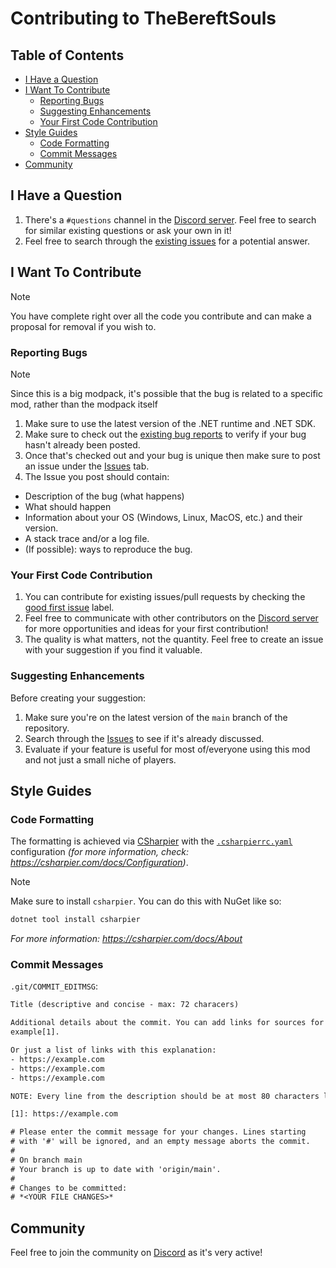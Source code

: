 # Contributing to TheBereftSouls

## Table of Contents

- [I Have a Question](#i-have-a-question)
- [I Want To Contribute](#i-want-to-contribute)
  - [Reporting Bugs](#reporting-bugs)
  - [Suggesting Enhancements](#suggesting-enhancements)
  - [Your First Code Contribution](#your-first-code-contribution)
- [Style Guides](#style-guides)
  - [Code Formatting](#code-formatting)
  - [Commit Messages](#commit-messages)
- [Community](#community)

## I Have a Question

1. There's a `#questions` channel in the
   [Discord server](https://discord.com/invite/nYJfz3jgQy).
   Feel free to search for similar existing questions or ask your own in it!
2. Feel free to search through the
   [existing issues](https://github.com/bromeex/TheBereftSouls/issues)
   for a potential answer.

## I Want To Contribute

> [!NOTE]
> You have complete right over all the code you contribute and can make a
> proposal for removal if you wish to.

### Reporting Bugs

> [!NOTE]
> Since this is a big modpack, it's possible that the bug is related to a
> specific mod, rather than the modpack itself

1. Make sure to use the latest version of the .NET runtime and .NET SDK.
2. Make sure to check out the
   [existing bug reports](https://github.com/bromeex/TheBereftSouls/labels/bug)
   to verify if your bug hasn't already been posted.
3. Once that's checked out and your bug is unique then make sure to post an issue
   under the [Issues](https://github.com/bromeex/TheBereftSouls/issues) tab.
4. The Issue you post should contain:

- Description of the bug (what happens)
- What should happen
- Information about your OS (Windows, Linux, MacOS, etc.) and their version.
- A stack trace and/or a log file.
- (If possible): ways to reproduce the bug.

### Your First Code Contribution

1. You can contribute for existing issues/pull requests by checking the
   [good first issue](https://github.com/bromeex/TheBereftSouls/labels/good%20first%20issue)
   label.
2. Feel free to communicate with other contributors on the
   [Discord server](https://discord.com/invite/nYJfz3jgQy)
   for more opportunities and ideas for your first contribution!
3. The quality is what matters, not the quantity. Feel free to create an issue
   with your suggestion if you find it valuable.

### Suggesting Enhancements

Before creating your suggestion:

1. Make sure you're on the latest version of the `main` branch of the repository.
2. Search through the [Issues](https://github.com/bromeex/TheBereftSouls/issues) to see if it's already discussed.
3. Evaluate if your feature is useful for most of/everyone using this mod and
   not just a small niche of players.

## Style Guides

### Code Formatting

The formatting is achieved via [CSharpier](https://csharpier.com/) with the
[`.csharpierrc.yaml`](./.csharpierrc.yaml) configuration _(for more information,
check: <https://csharpier.com/docs/Configuration>)_.

> [!NOTE]
> Make sure to install `csharpier`. You can do this with NuGet like so:
>
> ```sh
> dotnet tool install csharpier
> ```
>
> _For more information: <https://csharpier.com/docs/About>_

### Commit Messages

`.git/COMMIT_EDITMSG`:

```txt
Title (descriptive and concise - max: 72 characers)

Additional details about the commit. You can add links for sources for
example[1].

Or just a list of links with this explanation:
- https://example.com
- https://example.com
- https://example.com

NOTE: Every line from the description should be at most 80 characters long.

[1]: https://example.com

# Please enter the commit message for your changes. Lines starting
# with '#' will be ignored, and an empty message aborts the commit.
#
# On branch main
# Your branch is up to date with 'origin/main'.
#
# Changes to be committed:
# *<YOUR FILE CHANGES>*
```

## Community

Feel free to join the community on
[Discord](https://discord.com/invite/nYJfz3jgQy) as it's very active!
